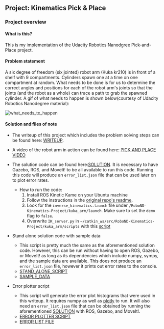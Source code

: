 ## Project: Kinematics Pick & Place

### Project overview

#### What is this?
This is my implementation of the Udacity Robotics Nanodgree Pick-and-Place project.

#### Problem statement
A six degree of freedom (six jointed) robot arm (Kuka kr210) is in front of a shelf with 9 compartments. Cylinders spawn one at a time on one compartment at random. What needs to be done is for us to determine the correct angles and positions for each of the robot arm's joints so that the joints (and the robot as a whole) can trace a path to grab the spawned cylinder. A gif of what needs to happen is shown below(courtesy of Udacity Robotics Nanodegree material):

![what_needs_to_happen](./writeup_images/what_needs_to_happen.gif)

#### Solution and files of note
- The writeup of this project which includes the problem solving steps can be found here: [WRITEUP](./pick_and_place_writeup.md).

- A video of the robot arm in action can be found here: [PICK AND PLACE VIDEO](./video/kuka_pick_and_place.ogg)

- The solution code can be found here:[SOLUTION](./IK_server.py). It is necessary to have Gazebo, ROS, and MoveIt! to be all available to run this code. Running this code will produce an `error_list.json` file that can be used later on to plot error rates.
    - How to run the code:
        1. Install ROS Kinetic Kame on your Ubuntu machine
        2. Follow the instructions in the [original repo's readme](https://github.com/udacity/RoboND-Kinematics-Project).
        3. Look for the `inverse_kinematics.launch` file under `/RoboND-Kinematics-Project/kuka_arm/launch`. Make sure to set the `demo` flag to `false`.
        4. Overwrite `IK_server.py` in `~/catkin_ws/src/RoboND-Kinematics-Project/kuka_arm/scripts` with this [script](./IK_server.py)

- Stand alone solution code with sample data
    - This script is pretty much the same as the aforementioned solution code.  However, this can be run without having to open ROS, Gazebo, or MoveIt! as long as its dependencies which include numpy, sympy, and the sample data are available. This does not produce an `error_list.json` file, however it prints out error rates to the console.
    - [STAND_ALONE_SCRIPT](./IK.py)
    - [SAMPLE_DATA](./sample_data.py)

- Error plotter script
    - This script will generate the error plot histograms that were used in this writeup. It requires numpy as well as [plotly](https://plot.ly/) to run. It will also need an `error_list.json` file that can be obtained by running the aforementioned [SOLUTION](./IK_server.py) with ROS, Gazebo, and MoveIt!.
    - [ERROR PLOTTER SCRIPT](./error_plotter.py)
    - [ERROR LIST FILE](./error_list.json)